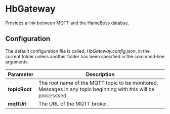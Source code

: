 ﻿# HbGateway
Provides a link between MQTT and the HameBoss databse.

## Configuration
The default configuration file is called, *HbGateway.config.json*, in the current folder unless another folder has been specified in the command-line arguments.

| Parameter | Description |
|-----------|-------------|
| **topicRoot** | The root name of the MQTT topic to be monitored.  Messages in any topic beginning with this will be processsed. |
|  **mqttUrl** | The URL of the MQTT broker.  |

